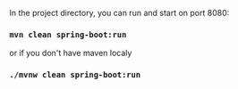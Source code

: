 In the project directory, you can run and start on port 8080:

### `mvn clean spring-boot:run`
or if you don't have maven localy
### `./mvnw clean spring-boot:run`
